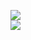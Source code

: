 [![](https://img.shields.io/badge/Made%20With-Github%20Spray-lightgrey.svg?style=for-the-badge&logo=github)](https://github.com/Annihil/github-spray#1796)  
[![](https://i.imgur.com/2DrTn0Z.gif)](https://github.com/Annihil/github-spray)